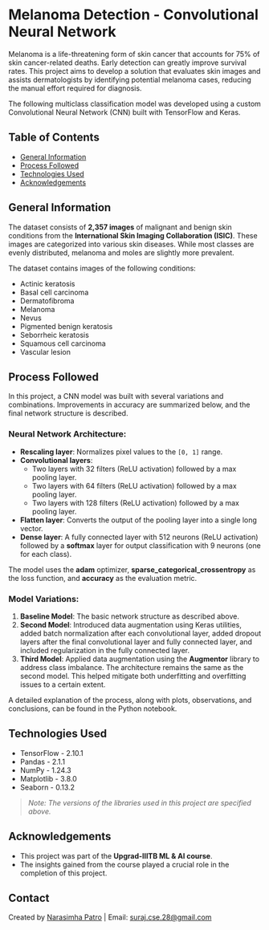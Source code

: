 # Melanoma Detection - Convolutional Neural Network

Melanoma is a life-threatening form of skin cancer that accounts for 75% of skin cancer-related deaths. Early detection can greatly improve survival rates. This project aims to develop a solution that evaluates skin images and assists dermatologists by identifying potential melanoma cases, reducing the manual effort required for diagnosis.

The following multiclass classification model was developed using a custom Convolutional Neural Network (CNN) built with TensorFlow and Keras.

## Table of Contents
- [General Information](#general-information)
- [Process Followed](#process-followed)
- [Technologies Used](#technologies-used)
- [Acknowledgements](#acknowledgements)

## General Information

The dataset consists of **2,357 images** of malignant and benign skin conditions from the **International Skin Imaging Collaboration (ISIC)**. These images are categorized into various skin diseases. While most classes are evenly distributed, melanoma and moles are slightly more prevalent.

The dataset contains images of the following conditions:

- Actinic keratosis
- Basal cell carcinoma
- Dermatofibroma
- Melanoma
- Nevus
- Pigmented benign keratosis
- Seborrheic keratosis
- Squamous cell carcinoma
- Vascular lesion

## Process Followed

In this project, a CNN model was built with several variations and combinations. Improvements in accuracy are summarized below, and the final network structure is described.

### Neural Network Architecture:

- **Rescaling layer**: Normalizes pixel values to the `[0, 1]` range.
- **Convolutional layers**: 
  - Two layers with 32 filters (ReLU activation) followed by a max pooling layer.
  - Two layers with 64 filters (ReLU activation) followed by a max pooling layer.
  - Two layers with 128 filters (ReLU activation) followed by a max pooling layer.
- **Flatten layer**: Converts the output of the pooling layer into a single long vector.
- **Dense layer**: A fully connected layer with 512 neurons (ReLU activation) followed by a **softmax** layer for output classification with 9 neurons (one for each class).

The model uses the **adam** optimizer, **sparse_categorical_crossentropy** as the loss function, and **accuracy** as the evaluation metric.

### Model Variations:

1. **Baseline Model**: The basic network structure as described above.
2. **Second Model**: Introduced data augmentation using Keras utilities, added batch normalization after each convolutional layer, added dropout layers after the final convolutional layer and fully connected layer, and included regularization in the fully connected layer.
3. **Third Model**: Applied data augmentation using the **Augmentor** library to address class imbalance. The architecture remains the same as the second model. This helped mitigate both underfitting and overfitting issues to a certain extent.

A detailed explanation of the process, along with plots, observations, and conclusions, can be found in the Python notebook.

## Technologies Used
- TensorFlow - 2.10.1
- Pandas - 2.1.1
- NumPy - 1.24.3
- Matplotlib - 3.8.0
- Seaborn - 0.13.2

> _Note: The versions of the libraries used in this project are specified above._

## Acknowledgements

- This project was part of the **Upgrad-IIITB ML & AI course**.
- The insights gained from the course played a crucial role in the completion of this project.

## Contact

Created by [Narasimha Patro](https://linkedin.com/in/narasimha-patro) | Email: [suraj.cse.28@gmail.com](mailto:suraj.cse.28@gmail.com)